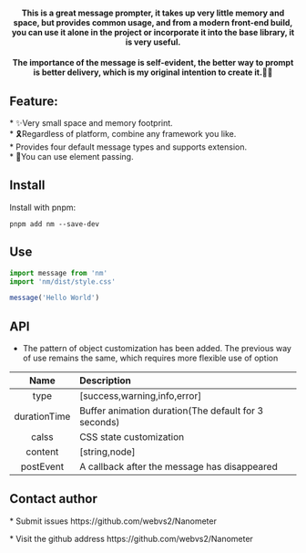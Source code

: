 <div align="center">


<h4>This is a great message prompter, it takes up very little memory and space, but provides common usage, and from a modern front-end build, you can use it alone in the project or incorporate it into the base library, it is very useful.</h4>
<h4>
The importance of the message is self-evident, the better way to prompt is better delivery, which is my original intention to create it.🎀🎁
</h4>

</div>


<h2 align="centre">Feature:</h2>
  * ✨Very small space and memory footprint.<br />
  * 🎗Regardless of platform, combine any framework you like.<br />
  * Provides four default message types and supports extension.<br />
  * 🎉You can use element passing.


<h2 align="left">Install</h2>

Install with pnpm:
```
pnpm add nm --save-dev
```

<h2 align="left">Use</h2>

```js
import message from 'nm'
import 'nm/dist/style.css'

message('Hello World')
```

<h2 align="left">API</h2>

* The pattern of object customization has been added. The previous way of use remains the same, which requires more flexible use of option

|     Name     | Description                                          |
| :----------: | :--------------------------------------------------- |
|     type     | [success,warning,info,error]                         |
| durationTime | Buffer animation duration(The default for 3 seconds) |
|    calss     | CSS state customization                              |
|   content    | [string,node]                                        |
|  postEvent   | A callback after the message has disappeared         |

<h2 align="left">Contact author</h2>
<p> *  Submit issues <a herf="https://github.com/webvs2/Nanometer">https://github.com/webvs2/Nanometer</a> </p>
<p> *  Visit the github address <a herf="https://github.com/webvs2/Nanometer">https://github.com/webvs2/Nanometer</a></p>

